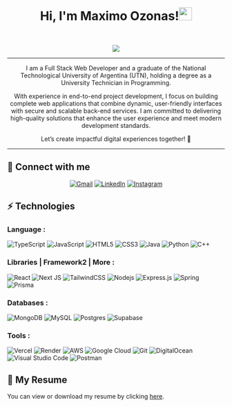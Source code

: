 <h1 align="center">Hi, I'm Maximo Ozonas!<img src="https://media.giphy.com/media/hvRJCLFzcasrR4ia7z/giphy.gif" width="30"></h1>

<br/>

<p align="center">
  <a href="https://github.com/DenverCoder1/readme-typing-svg"><img src="https://readme-typing-svg.herokuapp.com?lines=Full+Stack+Web+Developer;University+Technician+in+Programming;Freelancer;Always%20learning%20new%20things&center=true&width=400&height=45"></a>
</p>

<hr>
<p align="center" width="150px">
    I am a Full Stack Web Developer and a graduate of the National Technological University of Argentina (UTN), holding a degree as a University Technician in Programming.
</p>
<p align="center" width="150px">
    With experience in end-to-end project development, I focus on building complete web applications that combine dynamic, user-friendly interfaces with secure and scalable back-end services. I am committed to delivering high-quality solutions that enhance the user experience and meet modern development standards.
</p>
<p align="center" width="150px">
    Let’s create impactful digital experiences together! 🚀
</p>

<hr>

## 🤝 Connect with me

<p align="center">
	<a href="mailto:maxiozonas10@gmail.com"><img img src="https://img.shields.io/badge/gmail-%23EA4335.svg?style=flat&logo=gmail&logoColor=white" alt="Gmail"/></a>
	<a href="https://www.linkedin.com/in/maximoozonas/"><img src="https://img.shields.io/badge/linkedin-%230A66C2.svg?style=flat&logo=linkedin&logoColor=white" alt="LinkedIn"/></a>
    <a href="https://www.instagram.com/maxiozonas/"><img src="https://img.shields.io/badge/Instagram-%23E4405F.svg?style=flat&logo=instagram&logoColor=white" alt="Instagram"/></a>
</p>

## ⚡ Technologies

### Language :

![TypeScript](https://img.shields.io/badge/-TypeScript-007ACC?style=flat-square&logo=typescript)
![JavaScript](https://img.shields.io/badge/-JavaScript-black?style=flat-square&logo=javascript)
![HTML5](https://img.shields.io/badge/-HTML5-E34F26?style=flat-square&logo=html5&logoColor=white)
![CSS3](https://img.shields.io/badge/-CSS3-1572B6?style=flat-square&logo=css3)
![Java](https://img.shields.io/badge/-java-E34A86?style=flat-square&logo=java)
![Python](https://img.shields.io/badge/-Python-black?style=flat-square&logo=Python)
![C++](https://img.shields.io/badge/-C++-00599C?style=flat-square&logo=c)

### Libraries | Framework2 | More :

![React](https://img.shields.io/badge/-React-black?style=flat-square&logo=react)
![Next JS](https://img.shields.io/badge/Next-black?style=flat&logo=next.js&logoColor=white)
![TailwindCSS](https://img.shields.io/badge/tailwindcss-%2338B2AC.svg?style=flat&logo=tailwind-css&logoColor=white)
![Nodejs](https://img.shields.io/badge/-Nodejs-black?style=flat-square&logo=Node.js)
![Express.js](https://img.shields.io/badge/express.js-%23404d59.svg?style=flat&logo=express&logoColor=%2361DAFB)
![Spring](https://img.shields.io/badge/spring-%236DB33F.svg?style=flat&logo=spring&logoColor=white)
![Prisma](https://img.shields.io/badge/Prisma-3982CE?style=flat&logo=Prisma&logoColor=white)

### Databases :

![MongoDB](https://img.shields.io/badge/MongoDB-%234ea94b.svg?style=flat&logo=mongodb&logoColor=white)
![MySQL](https://img.shields.io/badge/mysql-4479A1.svg?style=flat&logo=mysql&logoColor=white)
![Postgres](https://img.shields.io/badge/postgres-%23316192.svg?style=flat&logo=postgresql&logoColor=white)
![Supabase](https://img.shields.io/badge/Supabase-3ECF8E?style=flat&logo=supabase&logoColor=white)

### Tools :

![Vercel](https://img.shields.io/badge/vercel-%23000000.svg?style=flat&logo=vercel&logoColor=white)
![Render](https://img.shields.io/badge/Render-%46E3B7.svg?style=flat&logo=render&logoColor=white)
![AWS](https://img.shields.io/badge/AWS-%23FF9900.svg?style=flat&logo=amazon-aws&logoColor=white)
![Google Cloud](https://img.shields.io/badge/Google%20Cloud-black?style=flat&logo=google-cloud)
![Git](https://img.shields.io/badge/-Git-black?style=flate&logo=git)
![DigitalOcean](https://img.shields.io/badge/DigitalOcean-%230167ff.svg?style=flat&logo=digitalOcean&logoColor=white)
![Visual Studio Code](https://img.shields.io/badge/Visual%20Studio%20Code-0078d7.svg?style=flat&logo=visual-studio-code&logoColor=white)
![Postman](https://img.shields.io/badge/Postman-FF6C37?style=flat&logo=postman&logoColor=white)

## 📄 My Resume

You can view or download my resume by clicking [here](https://your-link-to-cv.com/cv.pdf).
